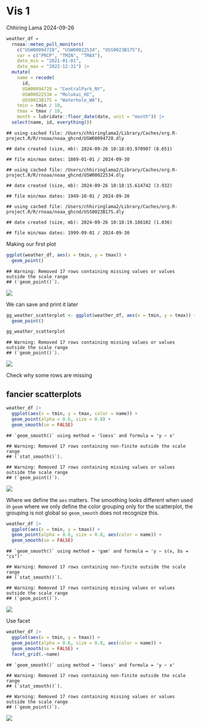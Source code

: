 Vis 1
================
Chhiring Lama
2024-09-26

``` r
weather_df = 
  rnoaa::meteo_pull_monitors(
    c("USW00094728", "USW00022534", "USS0023B17S"),
    var = c("PRCP", "TMIN", "TMAX"), 
    date_min = "2021-01-01",
    date_max = "2022-12-31") |>
  mutate(
    name = recode(
      id, 
      USW00094728 = "CentralPark_NY", 
      USW00022534 = "Molokai_HI",
      USS0023B17S = "Waterhole_WA"),
    tmin = tmin / 10,
    tmax = tmax / 10,
    month = lubridate::floor_date(date, unit = "month")) |>
  select(name, id, everything())
```

    ## using cached file: /Users/chhiringlama2/Library/Caches/org.R-project.R/R/rnoaa/noaa_ghcnd/USW00094728.dly

    ## date created (size, mb): 2024-09-26 10:18:03.970907 (8.651)

    ## file min/max dates: 1869-01-01 / 2024-09-30

    ## using cached file: /Users/chhiringlama2/Library/Caches/org.R-project.R/R/rnoaa/noaa_ghcnd/USW00022534.dly

    ## date created (size, mb): 2024-09-26 10:18:15.614742 (3.932)

    ## file min/max dates: 1949-10-01 / 2024-09-30

    ## using cached file: /Users/chhiringlama2/Library/Caches/org.R-project.R/R/rnoaa/noaa_ghcnd/USS0023B17S.dly

    ## date created (size, mb): 2024-09-26 10:18:19.186102 (1.036)

    ## file min/max dates: 1999-09-01 / 2024-09-30

Making our first plot

``` r
ggplot(weather_df, aes(x = tmin, y = tmax)) +
  geom_point()
```

    ## Warning: Removed 17 rows containing missing values or values outside the scale range
    ## (`geom_point()`).

![](Vis1_files/figure-gfm/unnamed-chunk-2-1.png)<!-- -->

We can save and print it later

``` r
gg_weather_scatterplot <- ggplot(weather_df, aes(x = tmin, y = tmax)) +
  geom_point()

gg_weather_scatterplot
```

    ## Warning: Removed 17 rows containing missing values or values outside the scale range
    ## (`geom_point()`).

![](Vis1_files/figure-gfm/unnamed-chunk-3-1.png)<!-- -->

Check why some rows are missing

## fancier scatterplots

``` r
weather_df |> 
  ggplot(aes(x = tmin, y = tmax, color = name)) +
  geom_point(alpha = 0.6, size = 0.8) +
  geom_smooth(se = FALSE)
```

    ## `geom_smooth()` using method = 'loess' and formula = 'y ~ x'

    ## Warning: Removed 17 rows containing non-finite outside the scale range
    ## (`stat_smooth()`).

    ## Warning: Removed 17 rows containing missing values or values outside the scale range
    ## (`geom_point()`).

![](Vis1_files/figure-gfm/unnamed-chunk-5-1.png)<!-- -->

Where we define the `aes` matters. The smoothing looks different when
used in `geom` where we only define the color grouping only for the
scatterplot, the grouping is not global so `geom_smooth` does not
recognize this.

``` r
weather_df |> 
  ggplot(aes(x = tmin, y = tmax)) +
  geom_point(alpha = 0.6, size = 0.8, aes(color = name)) +
  geom_smooth(se = FALSE)
```

    ## `geom_smooth()` using method = 'gam' and formula = 'y ~ s(x, bs = "cs")'

    ## Warning: Removed 17 rows containing non-finite outside the scale range
    ## (`stat_smooth()`).

    ## Warning: Removed 17 rows containing missing values or values outside the scale range
    ## (`geom_point()`).

![](Vis1_files/figure-gfm/unnamed-chunk-6-1.png)<!-- -->

Use facet

``` r
weather_df |> 
  ggplot(aes(x = tmin, y = tmax)) +
  geom_point(alpha = 0.6, size = 0.8, aes(color = name)) +
  geom_smooth(se = FALSE) +
  facet_grid(.~name)
```

    ## `geom_smooth()` using method = 'loess' and formula = 'y ~ x'

    ## Warning: Removed 17 rows containing non-finite outside the scale range
    ## (`stat_smooth()`).

    ## Warning: Removed 17 rows containing missing values or values outside the scale range
    ## (`geom_point()`).

![](Vis1_files/figure-gfm/unnamed-chunk-7-1.png)<!-- -->

